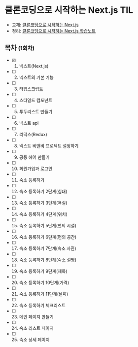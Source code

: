 # 클론코딩으로 시작하는 Next.js TIL
- 교재: [클론코딩으로 시작하는 Next.js](https://www.aladin.co.kr/shop/wproduct.aspx?ItemId=261986672)
- 정리: [클론코딩으로 시작하는 Next.js 학습노트](https://www.notion.so/b552d7a2f35048fdad3fac6638e0df89?v=c2b67af924634811864a6595015bfc42)


## 목차 <small>(1회차)</small>
- [x] 1. 넥스트(Next.js)
- [ ] 2. 넥스트의 기본 기능
- [ ] 3. 타입스크립트
- [ ] 4. 스타일드 컴포넌트
- [ ] 5. 투두리스트 만들기
- [ ] 6. 넥스트 api
- [ ] 7. 리덕스(Redux)
- [ ] 8. 넥스트 비앤비 프로젝트 설정하기
- [ ] 9. 공통 헤어 만들기
- [ ] 10. 회원가입과 로그인
- [ ] 11. 숙소 등록하기
- [ ] 12. 숙소 등록하기 2단계(침대)
- [ ] 13. 숙소 등록하기 3단계(욕실)
- [ ] 14. 숙소 등록하기 4단계(위치)
- [ ] 15. 숙소 등록하기 5단계(편의 시설)
- [ ] 16. 숙소 등록하기 6단계(편의 공간)
- [ ] 17. 숙소 등록하기 7단계(숙소 사진)
- [ ] 18. 숙소 등록하기 8단계(숙소 설명)
- [ ] 19. 숙소 등록하기 9단계(제목)
- [ ] 20. 숙소 등록하기 10단계(가격)
- [ ] 21. 숙소 등록하기 11단계(날짜)
- [ ] 22. 숙소 등록하기 체크리스트
- [ ] 23. 메인 페이지 만들기
- [ ] 24. 숙소 리스트 페이지
- [ ] 25. 숙소 상세 페이지